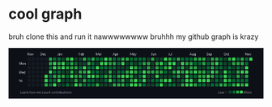 # cool graph

bruh clone this and run it nawwwwwwww bruhhh my github graph is krazy

![graph](./Cgraph.png)
